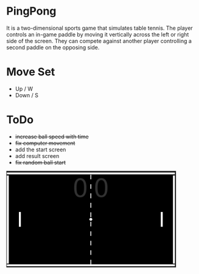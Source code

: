 # PingPong
It is a two-dimensional sports game that simulates table tennis. 
The player controls an in-game paddle by moving it vertically across the left or right side of the screen. 
They can compete against another player controlling a second paddle on the opposing side. 

# Move Set
- Up / W
- Down / S

# ToDo
- ~~increase ball speed with time~~
- ~~fix computer movement~~
- add the start screen
- add result screen
- ~~fix random ball start~~


![pingpong](https://github.com/nahid0335/PingPong/blob/master/Image/pingpong.PNG)
